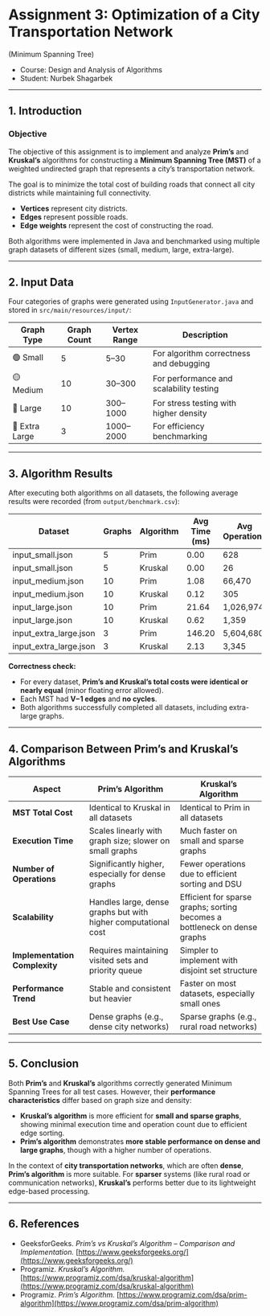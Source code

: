 # Assignment 3: Optimization of a City Transportation Network
(Minimum Spanning Tree) 

* Course: Design and Analysis of Algorithms 
* Student: Nurbek Shagarbek

---

## **1. Introduction**

### **Objective**

The objective of this assignment is to implement and analyze **Prim’s** and **Kruskal’s** algorithms for constructing a **Minimum Spanning Tree (MST)** of a weighted undirected graph that represents a city’s transportation network.

The goal is to minimize the total cost of building roads that connect all city districts while maintaining full connectivity.

* **Vertices** represent city districts.
* **Edges** represent possible roads.
* **Edge weights** represent the cost of constructing the road.

Both algorithms were implemented in Java and benchmarked using multiple graph datasets of different sizes (small, medium, large, extra-large).

---

## **2. Input Data**

Four categories of graphs were generated using `InputGenerator.java` and stored in `src/main/resources/input/`:

| **Graph Type** | **Graph Count** | **Vertex Range** | **Description**                         |
| -------------- | --------------- | ---------------- | --------------------------------------- |
| 🟢 Small       | 5               | 5–30             | For algorithm correctness and debugging |
| 🟡 Medium      | 10              | 30–300           | For performance and scalability testing |
| 🔵 Large       | 10              | 300–1000         | For stress testing with higher density  |
| 🔴 Extra Large | 3               | 1000–2000        | For efficiency benchmarking             |

---

## **3. Algorithm Results**

After executing both algorithms on all datasets, the following average results were recorded (from `output/benchmark.csv`):

| **Dataset**            | **Graphs** | **Algorithm** | **Avg Time (ms)** | **Avg Operations** | **Total Cost** |
| ---------------------- | ---------- | ------------- | ----------------- | ------------------ | -------------- |
| input_small.json       | 5          | Prim          | 0.00              | 628                | 7,317.0000     |
| input_small.json       | 5          | Kruskal       | 0.00              | 26                 | 7,317.0000     |
| input_medium.json      | 10         | Prim          | 1.08              | 66,470             | 19,292.0000    |
| input_medium.json      | 10         | Kruskal       | 0.12              | 305                | 19,292.0000    |
| input_large.json       | 10         | Prim          | 21.64             | 1,026,974          | 204,810.0000   |
| input_large.json       | 10         | Kruskal       | 0.62              | 1,359              | 205,646.0000   |
| input_extra_large.json | 3          | Prim          | 146.20            | 5,604,680          | 445,677.0000   |
| input_extra_large.json | 3          | Kruskal       | 2.13              | 3,345              | 445,877.0000   |

 **Correctness check:**

* For every dataset, **Prim’s and Kruskal’s total costs were identical or nearly equal** (minor floating error allowed).
* Each MST had **V−1 edges** and **no cycles**.
* Both algorithms successfully completed all datasets, including extra-large graphs.

---

## **4. Comparison Between Prim’s and Kruskal’s Algorithms**

| **Aspect**                    | **Prim’s Algorithm**                                           | **Kruskal’s Algorithm**                                                   |
| ----------------------------- | -------------------------------------------------------------- | ------------------------------------------------------------------------- |
| **MST Total Cost**            | Identical to Kruskal in all datasets                           | Identical to Prim in all datasets                                         |
| **Execution Time**            | Scales linearly with graph size; slower on small graphs        | Much faster on small and sparse graphs                                    |
| **Number of Operations**      | Significantly higher, especially for dense graphs              | Fewer operations due to efficient sorting and DSU                         |
| **Scalability**               | Handles large, dense graphs but with higher computational cost | Efficient for sparse graphs; sorting becomes a bottleneck on dense graphs |
| **Implementation Complexity** | Requires maintaining visited sets and priority queue           | Simpler to implement with disjoint set structure                          |
| **Performance Trend**         | Stable and consistent but heavier                              | Faster on most datasets, especially small ones                            |
| **Best Use Case**             | Dense graphs (e.g., dense city networks)                       | Sparse graphs (e.g., rural road networks)                                 |

---

## **5. Conclusion**

Both **Prim’s** and **Kruskal’s** algorithms correctly generated Minimum Spanning Trees for all test cases.
However, their **performance characteristics** differ based on graph size and density:

* **Kruskal’s algorithm** is more efficient for **small and sparse graphs**, showing minimal execution time and operation count due to efficient edge sorting.
* **Prim’s algorithm** demonstrates **more stable performance on dense and large graphs**, though with a higher number of operations.

In the context of **city transportation networks**, which are often **dense**, **Prim’s algorithm** is more suitable.
For **sparser** systems (like rural road or communication networks), **Kruskal’s** performs better due to its lightweight edge-based processing.

---

## **6. References**

* GeeksforGeeks. *Prim’s vs Kruskal’s Algorithm – Comparison and Implementation.*
  [https://www.geeksforgeeks.org/](https://www.geeksforgeeks.org/)
* Programiz. *Kruskal’s Algorithm.*
  [https://www.programiz.com/dsa/kruskal-algorithm](https://www.programiz.com/dsa/kruskal-algorithm)
* Programiz. *Prim’s Algorithm.*
  [https://www.programiz.com/dsa/prim-algorithm](https://www.programiz.com/dsa/prim-algorithm)


